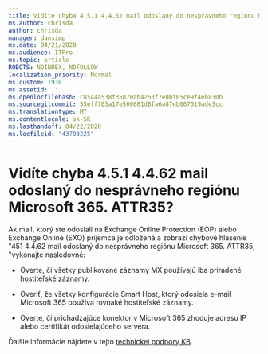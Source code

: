 ```yaml
---
title: Vidíte chyba 4.5.1 4.4.62 mail odoslaný do nesprávneho regiónu Microsoft 365. ATTR35?
ms.author: chrisda
author: chrisda
manager: dansimp
ms.date: 04/21/2020
ms.audience: ITPro
ms.topic: article
ROBOTS: NOINDEX, NOFOLLOW
localization_priority: Normal
ms.custom: 1938
ms.assetid: ''
ms.openlocfilehash: c8544a538f35870ab4253f7e0bf05ce9f4eb830b
ms.sourcegitcommit: 55eff703a17e500681d8fa6a87eb067019ade3cc
ms.translationtype: MT
ms.contentlocale: sk-SK
ms.lasthandoff: 04/22/2020
ms.locfileid: "43703225"
---
```

# <a name="are-you-seeing-error-451-4462-mail-sent-to-the-wrong-microsoft-365-region-attr35"></a>Vidíte chyba 4.5.1 4.4.62 mail odoslaný do nesprávneho regiónu Microsoft 365. ATTR35?

Ak mail, ktorý ste odoslali na Exchange Online Protection (EOP) alebo Exchange Online (EXO) príjemca je odložená a zobrazí chybové hlásenie "451 4.4.62 mail odoslaný do nesprávneho regiónu Microsoft 365. ATTR35, "vykonajte nasledovné:

- Overte, či všetky publikované záznamy MX používajú iba priradené hostiteľské záznamy.

- Overiť, že všetky konfigurácie Smart Host, ktorý odosiela e-mail Microsoft 365 používa rovnaké hostiteľské záznamy.

- Overte, či prichádzajúce konektor v Microsoft 365 zhoduje adresu IP alebo certifikát odosielajúceho servera.

Ďalšie informácie nájdete v tejto [technickej podpory KB](https://support.microsoft.com/help/4057301/attr35-response-code-when-mail-is-sent-to-eop-exo).
